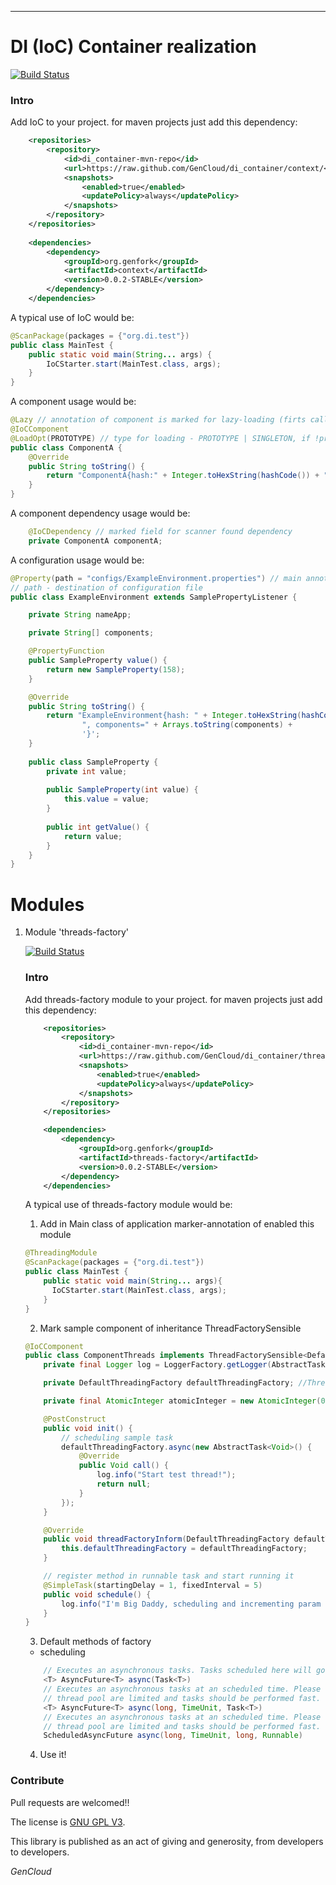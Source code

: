 ---

# DI (IoC) Container realization

[![Build Status](https://api.travis-ci.org/GenCloud/di_container.svg?branch=master)](https://api.travis-ci.org/GenCloud/di_container)
### Intro
Add IoC to your project. for maven projects just add this dependency:
```xml
    <repositories>
        <repository>
            <id>di_container-mvn-repo</id>
            <url>https://raw.github.com/GenCloud/di_container/context/</url>
            <snapshots>
                <enabled>true</enabled>
                <updatePolicy>always</updatePolicy>
            </snapshots>
        </repository>
    </repositories>
    
    <dependencies>
        <dependency>
            <groupId>org.genfork</groupId>
            <artifactId>context</artifactId>
            <version>0.0.2-STABLE</version>
        </dependency>
    </dependencies>
```

A typical use of IoC would be:
```java
@ScanPackage(packages = {"org.di.test"})
public class MainTest {
    public static void main(String... args) {
        IoCStarter.start(MainTest.class, args);
    }
}
```

A component usage would be:
```java
@Lazy // annotation of component is marked for lazy-loading (firts call is instantiated)
@IoCComponent
@LoadOpt(PROTOTYPE) // type for loading - PROTOTYPE | SINGLETON, if !present annotation - component has default type SINGLETON
public class ComponentA {
    @Override
    public String toString() {
        return "ComponentA{hash:" + Integer.toHexString(hashCode()) + "}";
    }
}
```

A component dependency usage would be:
```java
    @IoCDependency // marked field for scanner found dependency
    private ComponentA componentA;
```

A configuration usage would be:
```java
@Property(path = "configs/ExampleEnvironment.properties") // main annotation for init environment
// path - destination of configuration file
public class ExampleEnvironment extends SamplePropertyListener {

    private String nameApp;

    private String[] components;

    @PropertyFunction
    public SampleProperty value() {
        return new SampleProperty(158);
    }

    @Override
    public String toString() {
        return "ExampleEnvironment{hash: " + Integer.toHexString(hashCode()) + ", nameApp='" + nameApp + '\'' +
                ", components=" + Arrays.toString(components) +
                '}';
    }
    
    public class SampleProperty {
        private int value;
    
        public SampleProperty(int value) {
            this.value = value;
        }
    
        public int getValue() {
            return value;
        }
    }
}
```
# Modules
1. Module 'threads-factory'
   
      [![Build Status](https://api.travis-ci.org/GenCloud/di_container.svg?branch=master)](https://api.travis-ci.org/GenCloud/di_container)
      ### Intro
      Add threads-factory module to your project. for maven projects just add this dependency:
      ```xml
          <repositories>
              <repository>
                  <id>di_container-mvn-repo</id>
                  <url>https://raw.github.com/GenCloud/di_container/threading/</url>
                  <snapshots>
                      <enabled>true</enabled>
                      <updatePolicy>always</updatePolicy>
                  </snapshots>
              </repository>
          </repositories>
      
          <dependencies>
              <dependency>
                  <groupId>org.genfork</groupId>
                  <artifactId>threads-factory</artifactId>
                  <version>0.0.2-STABLE</version>
              </dependency>
          </dependencies>
      ```
      
      A typical use of threads-factory module would be:
      1) Add in Main class of application marker-annotation of enabled this module
      ```java
      @ThreadingModule
      @ScanPackage(packages = {"org.di.test"})
      public class MainTest {
          public static void main(String... args){
            IoCStarter.start(MainTest.class, args);
          }
      }
      ```
      2) Mark sample component of inheritance ThreadFactorySensible<F>
      ```java
      @IoCComponent
      public class ComponentThreads implements ThreadFactorySensible<DefaultThreadingFactory> {
          private final Logger log = LoggerFactory.getLogger(AbstractTask.class);
      
          private DefaultThreadingFactory defaultThreadingFactory; //Thread factory to instantiate by Sensibles
      
          private final AtomicInteger atomicInteger = new AtomicInteger(0);
      
          @PostConstruct
          public void init() {
              // scheduling sample task
              defaultThreadingFactory.async(new AbstractTask<Void>() {
                  @Override
                  public Void call() {
                      log.info("Start test thread!");
                      return null;
                  }
              });
          }
      
          @Override
          public void threadFactoryInform(DefaultThreadingFactory defaultThreadingFactory) throws IoCException {
              this.defaultThreadingFactory = defaultThreadingFactory;
          }
      
          // register method in runnable task and start running it
          @SimpleTask(startingDelay = 1, fixedInterval = 5)
          public void schedule() {
              log.info("I'm Big Daddy, scheduling and incrementing param - [{}]", atomicInteger.incrementAndGet());
          }
      }
      ```
      3) Default methods of factory
      - scheduling
      ```java
          // Executes an asynchronous tasks. Tasks scheduled here will go to an default shared thread pool.
          <T> AsyncFuture<T> async(Task<T>)
          // Executes an asynchronous tasks at an scheduled time. Please note that resources in scheduled
          // thread pool are limited and tasks should be performed fast.
          <T> AsyncFuture<T> async(long, TimeUnit, Task<T>)
          // Executes an asynchronous tasks at an scheduled time. Please note that resources in scheduled
          // thread pool are limited and tasks should be performed fast.
          ScheduledAsyncFuture async(long, TimeUnit, long, Runnable)
      ```
      
      4) Use it!
      
### Contribute
Pull requests are welcomed!!

The license is [GNU GPL V3](https://www.gnu.org/licenses/gpl-3.0.html/).

This library is published as an act of giving and generosity, from developers to developers. 

_GenCloud_
